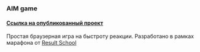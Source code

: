 ### AIM game
#### [Ссылка на опубликованный проект](https://d-sapockij.github.io/AIM-game/)

Простая браузерная игра на быстроту реакции. Разработано в рамках марафона от [Result School](https://result.school/)
